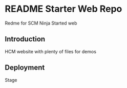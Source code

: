 # README Starter Web Repo

Redme for SCM Ninja Started web

## Introduction 

 HCM website with plenty of files for demos

## Deployment

Stage
